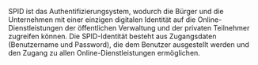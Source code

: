 SPID ist das Authentifizierungsystem, wodurch die Bürger und die Unternehmen mit einer einzigen digitalen Identität auf die Online-Dienstleistungen der öffentlichen Verwaltung und der privaten Teilnehmer zugreifen können. Die SPID-Identität besteht aus Zugangsdaten (Benutzername und Password), die dem Benutzer ausgestellt werden und den Zugang zu allen Online-Dienstleistungen ermöglichen.